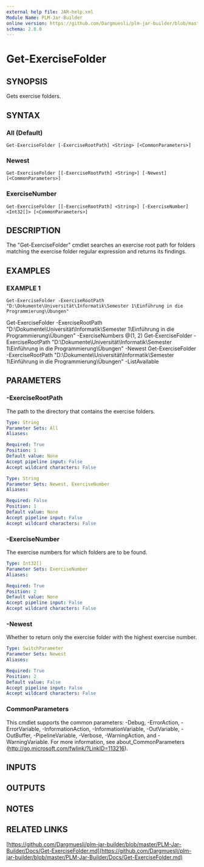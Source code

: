 ```yaml
---
external help file: JAR-help.xml
Module Name: PLM-Jar-Builder
online version: https://github.com/Dargmuesli/plm-jar-builder/blob/master/PLM-Jar-Builder/Docs/Get-ExerciseFolder.md
schema: 2.0.0
---
```


# Get-ExerciseFolder

## SYNOPSIS
Gets exercise folders.

## SYNTAX

### All (Default)
```
Get-ExerciseFolder [-ExerciseRootPath] <String> [<CommonParameters>]
```

### Newest
```
Get-ExerciseFolder [[-ExerciseRootPath] <String>] [-Newest] [<CommonParameters>]
```

### ExerciseNumber
```
Get-ExerciseFolder [[-ExerciseRootPath] <String>] [-ExerciseNumber] <Int32[]> [<CommonParameters>]
```

## DESCRIPTION
The "Get-ExerciseFolder" cmdlet searches an exercise root path for folders matching the exercise folder regular expression and returns its findings.

## EXAMPLES

### EXAMPLE 1
```
Get-ExerciseFolder -ExerciseRootPath "D:\Dokumente\Universität\Informatik\Semester 1\Einführung in die Programmierung\Übungen"
```

Get-ExerciseFolder -ExerciseRootPath "D:\Dokumente\Universität\Informatik\Semester 1\Einführung in die Programmierung\Übungen" -ExerciseNumbers @(1, 2)
Get-ExerciseFolder -ExerciseRootPath "D:\Dokumente\Universität\Informatik\Semester 1\Einführung in die Programmierung\Übungen" -Newest
Get-ExerciseFolder -ExerciseRootPath "D:\Dokumente\Universität\Informatik\Semester 1\Einführung in die Programmierung\Übungen" -ListAvailable

## PARAMETERS

### -ExerciseRootPath
The path to the directory that contains the exercise folders.

```yaml
Type: String
Parameter Sets: All
Aliases:

Required: True
Position: 1
Default value: None
Accept pipeline input: False
Accept wildcard characters: False
```

```yaml
Type: String
Parameter Sets: Newest, ExerciseNumber
Aliases:

Required: False
Position: 1
Default value: None
Accept pipeline input: False
Accept wildcard characters: False
```

### -ExerciseNumber
The exercise numbers for which folders are to be found.

```yaml
Type: Int32[]
Parameter Sets: ExerciseNumber
Aliases:

Required: True
Position: 2
Default value: None
Accept pipeline input: False
Accept wildcard characters: False
```

### -Newest
Whether to return only the exercise folder with the highest exercise number.

```yaml
Type: SwitchParameter
Parameter Sets: Newest
Aliases:

Required: True
Position: 2
Default value: False
Accept pipeline input: False
Accept wildcard characters: False
```

### CommonParameters
This cmdlet supports the common parameters: -Debug, -ErrorAction, -ErrorVariable, -InformationAction, -InformationVariable, -OutVariable, -OutBuffer, -PipelineVariable, -Verbose, -WarningAction, and -WarningVariable.
For more information, see about_CommonParameters (http://go.microsoft.com/fwlink/?LinkID=113216).

## INPUTS

## OUTPUTS

## NOTES

## RELATED LINKS

[https://github.com/Dargmuesli/plm-jar-builder/blob/master/PLM-Jar-Builder/Docs/Get-ExerciseFolder.md](https://github.com/Dargmuesli/plm-jar-builder/blob/master/PLM-Jar-Builder/Docs/Get-ExerciseFolder.md)

